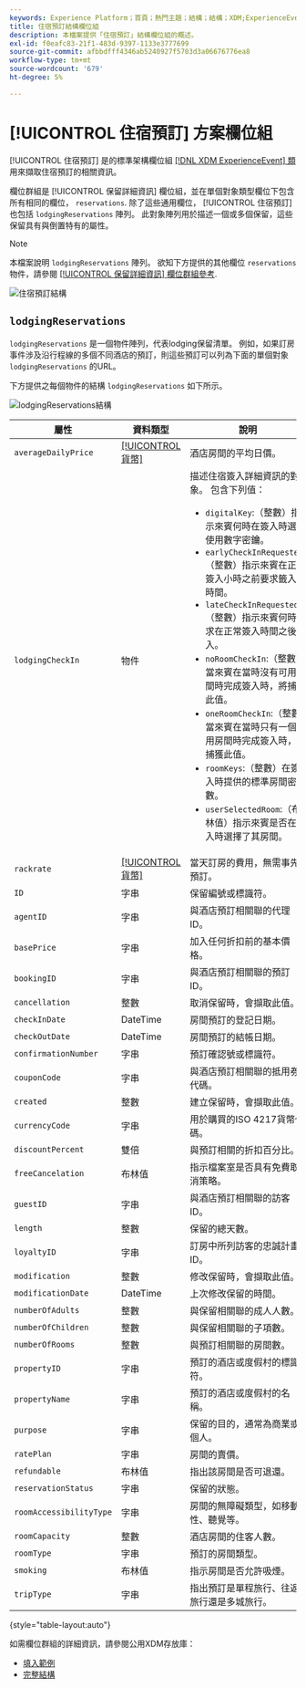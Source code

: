 ```yaml
---
keywords: Experience Platform；首頁；熱門主題；結構；結構；XDM;ExperienceEvent；欄位；結構；結構；結構設計；欄位群組；欄位群組；訂房；住宿；
title: 住宿預訂結構欄位組
description: 本檔案提供「住宿預訂」結構欄位組的概述。
exl-id: f0eafc83-21f1-483d-9397-1133e3777699
source-git-commit: afbbdfff4346ab5240927f5703d3a06676776ea8
workflow-type: tm+mt
source-wordcount: '679'
ht-degree: 5%

---
```


# [!UICONTROL 住宿預訂] 方案欄位組

[!UICONTROL 住宿預訂] 是的標準架構欄位組 [[!DNL XDM ExperienceEvent] 類](../../classes/experienceevent.md) 用來擷取住宿預訂的相關資訊。

欄位群組是 [!UICONTROL 保留詳細資訊] 欄位組，並在單個對象類型欄位下包含所有相同的欄位， `reservations`. 除了這些通用欄位， [!UICONTROL 住宿預訂] 也包括 `lodgingReservations` 陣列。 此對象陣列用於描述一個或多個保留，這些保留具有與倒置特有的屬性。

>[!NOTE]
>
>本檔案說明 `lodgingReservations` 陣列。 欲知下方提供的其他欄位 `reservations` 物件，請參閱 [[!UICONTROL 保留詳細資訊] 欄位群組參考](./reservation-details.md).

![住宿預訂結構](../../images/field-groups/lodging-reservation/structure.png)

## `lodgingReservations`

`lodgingReservations` 是一個物件陣列，代表lodging保留清單。 例如，如果訂房事件涉及沿行程線的多個不同酒店的預訂，則這些預訂可以列為下面的單個對象 `lodgingReservations` 的URL。

下方提供之每個物件的結構 `lodgingReservations` 如下所示。

![lodgingReservations結構](../../images/field-groups/lodging-reservation/lodgingReservations.png)

| 屬性 | 資料類型 | 說明 |
| --- | --- | --- |
| `averageDailyPrice` | [[!UICONTROL 貨幣]](../../data-types/currency.md) | 酒店房間的平均日價。 |
| `lodgingCheckIn` | 物件 | 描述住宿簽入詳細資訊的對象。 包含下列值：<ul><li>`digitalKey`:（整數）指示來賓何時在簽入時選擇使用數字密鑰。</li><li>`earlyCheckInRequested`:（整數）指示來賓在正常簽入小時之前要求籤入的時間。</li><li>`lateCheckInRequested`:（整數）指示來賓何時要求在正常簽入時間之後簽入。</li><li>`noRoomCheckIn`:（整數）當來賓在當時沒有可用房間時完成簽入時，將捕獲此值。</li><li>`oneRoomCheckIn`:（整數）當來賓在當時只有一個可用房間時完成簽入時，將捕獲此值。</li><li>`roomKeys`:（整數）在簽入時提供的標準房間密鑰數。</li><li>`userSelectedRoom`:（布林值）指示來賓是否在簽入時選擇了其房間。</li></ul> |
| `rackrate` | [[!UICONTROL 貨幣]](../../data-types/currency.md) | 當天訂房的費用，無需事先預訂。 |
| `ID` | 字串 | 保留編號或標識符。 |
| `agentID` | 字串 | 與酒店預訂相關聯的代理ID。 |
| `basePrice` | 字串 | 加入任何折扣前的基本價格。 |
| `bookingID` | 字串 | 與酒店預訂相關聯的預訂ID。 |
| `cancellation` | 整數 | 取消保留時，會擷取此值。 |
| `checkInDate` | DateTime | 房間預訂的登記日期。 |
| `checkOutDate` | DateTime | 房間預訂的結帳日期。 |
| `confirmationNumber` | 字串 | 預訂確認號或標識符。 |
| `couponCode` | 字串 | 與酒店預訂相關聯的抵用券代碼。 |
| `created` | 整數 | 建立保留時，會擷取此值。 |
| `currencyCode` | 字串 | 用於購買的ISO 4217貨幣代碼。 |
| `discountPercent` | 雙倍 | 與預訂相關的折扣百分比。 |
| `freeCancelation` | 布林值 | 指示檔案室是否具有免費取消策略。 |
| `guestID` | 字串 | 與酒店預訂相關聯的訪客ID。 |
| `length` | 整數 | 保留的總天數。 |
| `loyaltyID` | 字串 | 訂房中所列訪客的忠誠計畫ID。 |
| `modification` | 整數 | 修改保留時，會擷取此值。 |
| `modificationDate` | DateTime | 上次修改保留的時間。 |
| `numberOfAdults` | 整數 | 與保留相關聯的成人人數。 |
| `numberOfChildren` | 整數 | 與保留相關聯的子項數。 |
| `numberOfRooms` | 整數 | 與預訂相關聯的房間數。 |
| `propertyID` | 字串 | 預訂的酒店或度假村的標識符。 |
| `propertyName` | 字串 | 預訂的酒店或度假村的名稱。 |
| `purpose` | 字串 | 保留的目的，通常為商業或個人。 |
| `ratePlan` | 字串 | 房間的賣價。 |
| `refundable` | 布林值 | 指出該房間是否可退還。 |
| `reservationStatus` | 字串 | 保留的狀態。 |
| `roomAccessibilityType` | 字串 | 房間的無障礙類型，如移動性、聽覺等。 |
| `roomCapacity` | 整數 | 酒店房間的住客人數。 |
| `roomType` | 字串 | 預訂的房間類型。 |
| `smoking` | 布林值 | 指示房間是否允許吸煙。 |
| `tripType` | 字串 | 指出預訂是單程旅行、往返旅行還是多城旅行。 |

{style="table-layout:auto"}

如需欄位群組的詳細資訊，請參閱公用XDM存放庫：

* [填入範例](https://github.com/adobe/xdm/blob/master/components/fieldgroups/experience-event/industry-verticals/experienceevent-lodging-reservation.example.1.json)
* [完整結構](https://github.com/adobe/xdm/blob/master/components/fieldgroups/experience-event/industry-verticals/experienceevent-lodging-reservation.schema.json)
